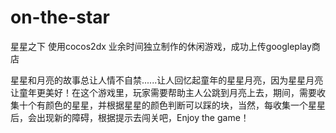 # on-the-star
星星之下 使用cocos2dx 业余时间独立制作的休闲游戏，成功上传googleplay商店




星星和月亮的故事总让人情不自禁......让人回忆起童年的星星月亮，因为星星月亮让童年更美好！在这个游戏里，玩家需要帮助主人公跳到月亮上去，期间，需要收集十个有颜色的星星，并根据星星的颜色判断可以踩的块，当然，每收集一个星星后，会出现新的障碍，根据提示去闯关吧，Enjoy the game！
